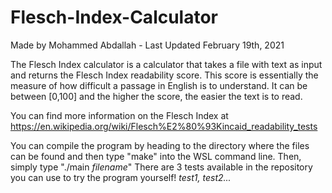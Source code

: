 # Flesch-Index-Calculator

Made by Mohammed Abdallah - Last Updated February 19th, 2021

The Flesch Index calculator is a calculator that takes a file with text
as input and returns the Flesch Index readability score. This score is essentially
the measure of how difficult a passage in English is to understand. It can be between [0,100] and the higher the score, the easier the text is to read.

You can find more information on the Flesch Index at https://en.wikipedia.org/wiki/Flesch%E2%80%93Kincaid_readability_tests

You can compile the program by heading to the directory where the files can be found and then type "make" into the WSL command line.
Then, simply type "./main *filename*" There are 3 tests available in the repository you can use to try the program yourself! *test1, test2...*
